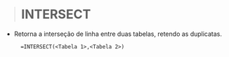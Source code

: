 ># INTERSECT
* Retorna a interseção de linha entre duas tabelas, retendo as duplicatas.
  ```
    =INTERSECT(<Tabela 1>,<Tabela 2>)
  ```